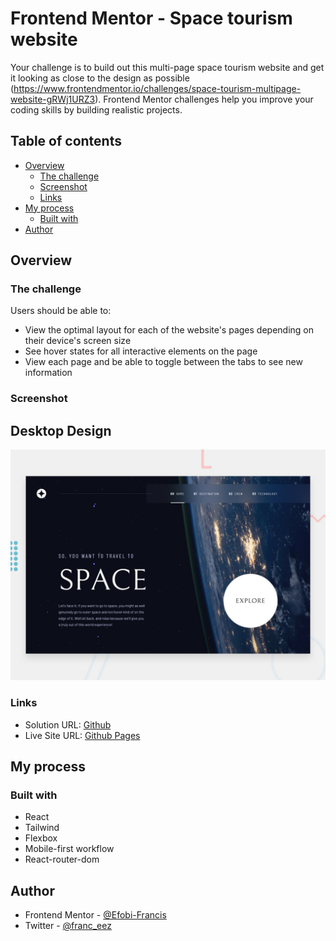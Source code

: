 # Frontend Mentor - Space tourism website

Your challenge is to build out this multi-page space tourism website and get it looking as close to the design as possible (https://www.frontendmentor.io/challenges/space-tourism-multipage-website-gRWj1URZ3). Frontend Mentor challenges help you improve your coding skills by building realistic projects. 

## Table of contents

- [Overview](#overview)
  - [The challenge](#the-challenge)
  - [Screenshot](#screenshot)
  - [Links](#links)
- [My process](#my-process)
  - [Built with](#built-with) 
- [Author](#author) 

## Overview

### The challenge

Users should be able to:

- View the optimal layout for each of the website's pages depending on their device's screen size
- See hover states for all interactive elements on the page
- View each page and be able to toggle between the tabs to see new information

### Screenshot

## Desktop Design
![Design preview for the Space tourism website coding challenge](./preview.jpg) 

### Links

- Solution URL: [Github](https://github.com/Efobi-Francis/space-tourism)
- Live Site URL: [Github Pages](https://https://fobi-space-tourism.netlify.app/)

## My process

### Built with

- React
- Tailwind
- Flexbox 
- Mobile-first workflow
- React-router-dom

## Author

- Frontend Mentor - [@Efobi-Francis](https://www.frontendmentor.io/profile/Efobi-Francis)
- Twitter - [@franc_eez](https://www.twitter.com/franc_eez) 